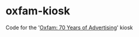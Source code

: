 # oxfam-kiosk
Code for the '[Oxfam: 70 Years of Advertising](https://sainsburylibrary.github.io/oxfam-kiosk/)' kiosk
